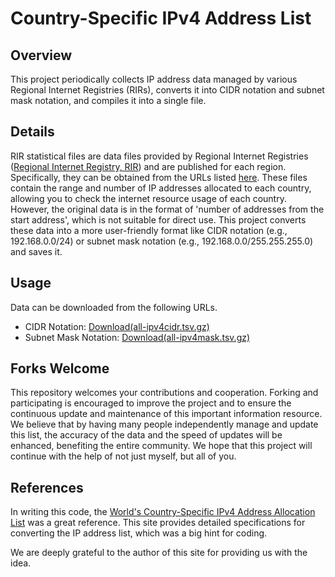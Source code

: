 # Country-Specific IPv4 Address List

## Overview
This project periodically collects IP address data managed by various Regional Internet Registries (RIRs), converts it into CIDR notation and subnet mask notation, and compiles it into a single file.

## Details
RIR statistical files are data files provided by Regional Internet Registries ([Regional Internet Registry, RIR](https://en.wikipedia.org/wiki/Regional_Internet_registry)) and are published for each region. Specifically, they can be obtained from the URLs listed [here](https://github.com/inet-ip-info/WorldIPv4Map/blob/8981e2c07987fc15be3f005c008b4ec1b960a72b/main.go#L12-L16). These files contain the range and number of IP addresses allocated to each country, allowing you to check the internet resource usage of each country. However, the original data is in the format of 'number of addresses from the start address', which is not suitable for direct use. This project converts these data into a more user-friendly format like CIDR notation (e.g., 192.168.0.0/24) or subnet mask notation (e.g., 192.168.0.0/255.255.255.0) and saves it.

## Usage
Data can be downloaded from the following URLs.

- CIDR Notation: [Download(all-ipv4cidr.tsv.gz)](https://github.com/inet-ip-info/WorldIPv4Map/releases/latest/download/all-ipv4cidr.tsv.gz)
- Subnet Mask Notation: [Download(all-ipv4mask.tsv.gz)](https://github.com/inet-ip-info/WorldIPv4Map/releases/latest/download/all-ipv4mask.tsv.gz)

## Forks Welcome
This repository welcomes your contributions and cooperation. Forking and participating is encouraged to improve the project and to ensure the continuous update and maintenance of this important information resource. We believe that by having many people independently manage and update this list, the accuracy of the data and the speed of updates will be enhanced, benefiting the entire community. We hope that this project will continue with the help of not just myself, but all of you.

## References
In writing this code, the [World's Country-Specific IPv4 Address Allocation List](http://nami.jp/ipv4bycc/) was a great reference. This site provides detailed specifications for converting the IP address list, which was a big hint for coding.

We are deeply grateful to the author of this site for providing us with the idea.

